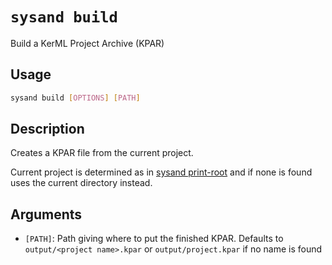 # `sysand build`

Build a KerML Project Archive (KPAR)

## Usage

```sh
sysand build [OPTIONS] [PATH]
```

## Description

Creates a KPAR file from the current project.

Current project is determined as in [sysand print-root](root.md) and
if none is found uses the current directory instead.

## Arguments

- `[PATH]`: Path giving where to put the finished KPAR. Defaults to
  `output/<project name>.kpar` or `output/project.kpar` if no name is found
